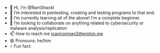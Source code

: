 - 👋 Hi, I’m @RamShackl
- 👀 I’m interested in pentesting, creating and testing programs to that end.
- 🌱 I’m currently learning all of the above! I'm a complete beginner.
- 💞️ I’m looking to collaborate on anything related to cybersecurity or malware analysis/replication 
- 📫 How to reach me icanironman2@proton.me  
- 😄 Pronouns: he/him
- ⚡ Fun fact: 

<!---
RamShackl/RamShackl is a ✨ special ✨ repository because its `README.md` (this file) appears on your GitHub profile.
You can click the Preview link to take a look at your changes.
--->
